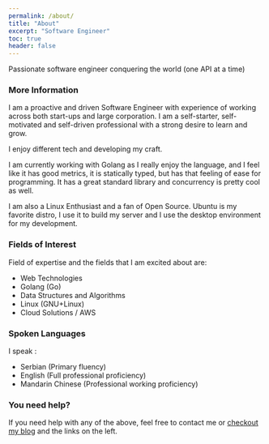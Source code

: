 ```yaml
---
permalink: /about/
title: "About"
excerpt: "Software Engineer"
toc: true
header: false
---
```


Passionate software engineer conquering the world (one API at a time)

### More Information

I am a proactive and driven Software Engineer with experience of working across both start-ups and large corporation. I am a self-starter, self-motivated and self-driven professional with a strong desire to learn and grow.

I enjoy different tech and developing my craft.

I am currently working with Golang as I really enjoy the language, and I feel like it has good metrics, it is statically typed, but has that feeling of ease for programming. It has a great standard library and concurrency is pretty cool as well.

I am also a Linux Enthusiast and a fan of Open Source.  Ubuntu is my favorite distro, I use it to build my server and I use the desktop environment for my development.

### Fields of Interest

Field of expertise and the fields that I am excited about are:

* Web Technologies
* Golang (Go)
* Data Structures and Algorithms
* Linux (GNU+Linux)
* Cloud Solutions / AWS

### Spoken Languages

I speak :

* Serbian (Primary fluency)
* English (Full professional proficiency)
* Mandarin Chinese (Professional working proficiency)

### You need help?

If you need help with any of the above, feel free to contact me or  [checkout my blog](/blog/) and the links on the left.
